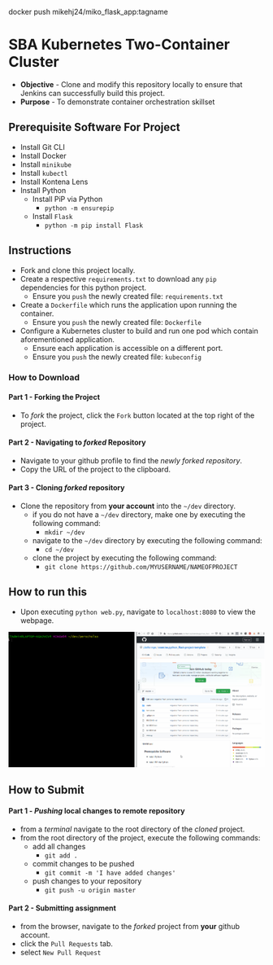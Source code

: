 docker push mikehj24/miko_flask_app:tagname




# SBA Kubernetes Two-Container Cluster
* **Objective** - Clone and modify this repository locally to ensure that Jenkins can successfully build this project.
* **Purpose** - To demonstrate container orchestration skillset



## Prerequisite Software For Project
* Install Git CLI
* Install Docker
* Install `minikube`
* Install `kubectl`
* Install Kontena Lens
* Install Python
   * Install PiP via Python
      * `python -m ensurepip`
   * Install `Flask`
      * `python -m pip install Flask`

## Instructions
* Fork and clone this project locally.
* Create a respective `requirements.txt` to download any `pip` dependencies for this python project.
  * Ensure you `push` the newly created file: `requirements.txt`
* Create a `Dockerfile` which runs the application upon running the container.
  * Ensure you `push` the newly created file: `Dockerfile`
* Configure a Kubernetes cluster to build and run one pod which contain aforementioned application.
  * Ensure each application is accessible on a different port.
  * Ensure you `push` the newly created file: `kubeconfig`



### How to Download

#### Part 1 - Forking the Project
* To _fork_ the project, click the `Fork` button located at the top right of the project.


#### Part 2 - Navigating to _forked_ Repository
* Navigate to your github profile to find the _newly forked repository_.
* Copy the URL of the project to the clipboard.

#### Part 3 - Cloning _forked_ repository
* Clone the repository from **your account** into the `~/dev` directory.
  * if you do not have a `~/dev` directory, make one by executing the following command:
    * `mkdir ~/dev`
  * navigate to the `~/dev` directory by executing the following command:
    * `cd ~/dev`
  * clone the project by executing the following command:
    * `git clone https://github.com/MYUSERNAME/NAMEOFPROJECT`

## How to run this
* Upon executing `python web.py`, navigate to `localhost:8080` to view the webpage.

<img src="./VIEWME.gif">






## How to Submit

#### Part 1 -  _Pushing_ local changes to remote repository
* from a _terminal_ navigate to the root directory of the _cloned_ project.
* from the root directory of the project, execute the following commands:
    * add all changes
      * `git add .`
    * commit changes to be pushed
      * `git commit -m 'I have added changes'`
    * push changes to your repository
      * `git push -u origin master`

#### Part 2 - Submitting assignment
* from the browser, navigate to the _forked_ project from **your** github account.
* click the `Pull Requests` tab.
* select `New Pull Request`
